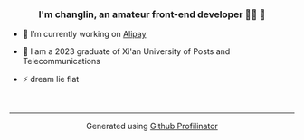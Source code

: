 <img style="display:none" src="https://w.wallhaven.cc/full/v9/wallhaven-v9v3w3.jpg" align="left" style="width: 100%" />  
  

### <div align="center">I'm changlin, an amateur front-end developer 👨‍💻 🚀</div>  
  

- 🔭 I’m currently working on [Alipay](https://www.alipay.com/)  
  

- 🌱 I am a 2023 graduate of Xi'an University of Posts and Telecommunications  
  

- ⚡ dream lie flat  
  

<br/>  

----
<div align="center">Generated using <a href="https://profilinator.rishav.dev/" target="_blank">Github Profilinator</a></div>
